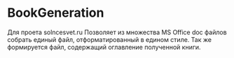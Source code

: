 # BookGeneration
Для проета solncesvet.ru
Позволяет из множества MS Office doc файлов собрать единый файл, отформатированный в едином стиле. Так же формируется файл, содержащий оглавление полученной книги. 

